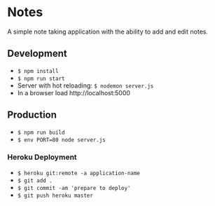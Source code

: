 # Notes

A simple note taking application with the ability to add and edit notes.

## Development

- `$ npm install`
- `$ npm run start`
- Server with hot reloading: `$ nodemon server.js`
- In a browser load http://localhost:5000

## Production

- `$ npm run build`
- `$ env PORT=80 node server.js`

### Heroku Deployment

- `$ heroku git:remote -a application-name`
- `$ git add .`
- `$ git commit -am 'prepare to deploy'`
- `$ git push heroku master`

